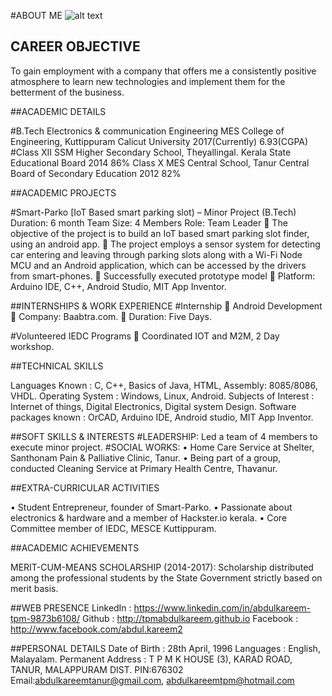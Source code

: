 #ABOUT ME
![alt text](https://www.facebook.com/abdul.kareem2")
## CAREER OBJECTIVE	
To gain employment with a company that offers me a consistently positive atmosphere to learn new technologies and implement them for the betterment of the business.

##ACADEMIC DETAILS


#B.Tech
  Electronics & communication Engineering
  MES College of Engineering, Kuttippuram
  Calicut University
  2017(Currently)	6.93(CGPA)
#Class XII	  SSM Higher Secondary School, Theyallingal.
  Kerala State Educational Board
	2014	86%
  Class X	MES Central School, Tanur
  Central Board of Secondary Education
	2012	82%

##ACADEMIC PROJECTS

#Smart-Parko [IoT Based smart parking slot) – Minor Project (B.Tech)
  Duration: 6 month		Team Size: 4 Members                     Role: Team Leader
  	The objective of the project is to build an IoT based smart parking slot finder, using an android app.
  	The project employs a sensor system for detecting car entering and leaving through parking slots along with a Wi-Fi Node MCU and an Android application, which can be accessed by the drivers from smart-phones. 
  	Successfully executed prototype model
  	Platform: Arduino IDE, C++, Android Studio, MIT App Inventor.

##INTERNSHIPS & WORK EXPERIENCE
  #Internship 
    	Android Development
    	Company: Baabtra.com.
    	Duration:  Five Days.

  #Volunteered IEDC Programs
    	Coordinated IOT and M2M, 2 Day workshop.

##TECHNICAL SKILLS

  Languages Known	: C, C++, Basics of Java, HTML, Assembly: 8085/8086, VHDL.
  Operating System	: Windows, Linux, Android.
  Subjects of Interest	: Internet of things, Digital Electronics, Digital system Design.
  Software packages known	: OrCAD, Arduino IDE, Android studio, MIT App Inventor.
	
##SOFT SKILLS & INTERESTS
 #LEADERSHIP: Led a team of 4 members to execute minor project.
 #SOCIAL WORKS: 
  •	 Home Care Service at Shelter, Santhonam Pain & Palliative Clinic, Tanur. 
  •	 Being part of a group, conducted Cleaning Service at Primary Health Centre, Thavanur. 

##EXTRA-CURRICULAR ACTIVITIES

  •	Student Entrepreneur, founder of Smart-Parko. 
  •	Passionate about electronics & hardware and a member of Hackster.io kerala. 
  •	Core Committee member of IEDC, MESCE Kuttippuram.
	
  ##ACADEMIC ACHIEVEMENTS

  MERIT-CUM-MEANS SCHOLARSHIP (2014-2017): Scholarship distributed among the professional students by the State Government strictly based on merit basis.


##WEB PRESENCE
  LinkedIn 	:  https://www.linkedin.com/in/abdulkareem-tpm-9873b6108/
	Github    :  http://tpmabdulkareem.github.io
  Facebook  :  http://www.facebook.com/abdul.kareem2
	
	
##PERSONAL DETAILS
  Date of Birth	: 28th April, 1996
  Languages	: English, Malayalam.
  Permanent Address 	: T P M K HOUSE (3), KARAD ROAD, TANUR, MALAPPURAM DIST. PIN:676302
  Email:abdulkareemtanur@gmail.com, abdulkareemtpm@hotmail.com


